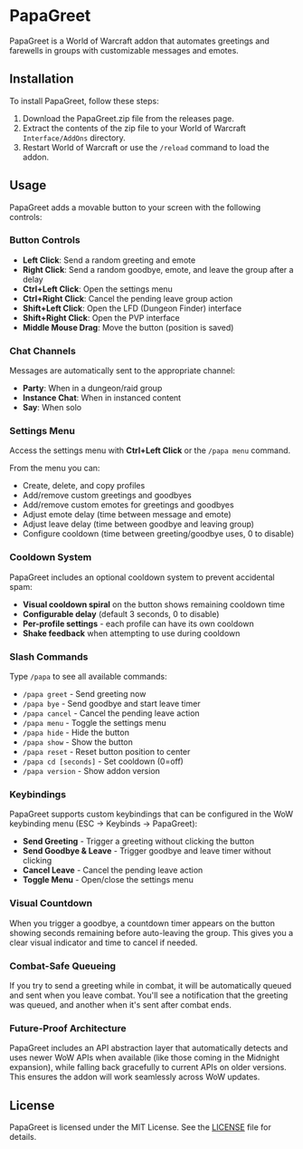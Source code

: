 # PapaGreet

PapaGreet is a World of Warcraft addon that automates greetings and farewells in groups with customizable messages and emotes.

## Installation

To install PapaGreet, follow these steps:

1. Download the PapaGreet.zip file from the releases page.
2. Extract the contents of the zip file to your World of Warcraft `Interface/AddOns` directory.
3. Restart World of Warcraft or use the `/reload` command to load the addon.

## Usage

PapaGreet adds a movable button to your screen with the following controls:

### Button Controls

- **Left Click**: Send a random greeting and emote
- **Right Click**: Send a random goodbye, emote, and leave the group after a delay
- **Ctrl+Left Click**: Open the settings menu
- **Ctrl+Right Click**: Cancel the pending leave group action
- **Shift+Left Click**: Open the LFD (Dungeon Finder) interface
- **Shift+Right Click**: Open the PVP interface
- **Middle Mouse Drag**: Move the button (position is saved)

### Chat Channels

Messages are automatically sent to the appropriate channel:
- **Party**: When in a dungeon/raid group
- **Instance Chat**: When in instanced content
- **Say**: When solo

### Settings Menu

Access the settings menu with **Ctrl+Left Click** or the `/papa menu` command.

From the menu you can:
- Create, delete, and copy profiles
- Add/remove custom greetings and goodbyes
- Add/remove custom emotes for greetings and goodbyes
- Adjust emote delay (time between message and emote)
- Adjust leave delay (time between goodbye and leaving group)
- Configure cooldown (time between greeting/goodbye uses, 0 to disable)

### Cooldown System

PapaGreet includes an optional cooldown system to prevent accidental spam:
- **Visual cooldown spiral** on the button shows remaining cooldown time
- **Configurable delay** (default 3 seconds, 0 to disable)
- **Per-profile settings** - each profile can have its own cooldown
- **Shake feedback** when attempting to use during cooldown

### Slash Commands

Type `/papa` to see all available commands:

- `/papa greet` - Send greeting now
- `/papa bye` - Send goodbye and start leave timer
- `/papa cancel` - Cancel the pending leave action
- `/papa menu` - Toggle the settings menu
- `/papa hide` - Hide the button
- `/papa show` - Show the button
- `/papa reset` - Reset button position to center
- `/papa cd [seconds]` - Set cooldown (0=off)
- `/papa version` - Show addon version

### Keybindings

PapaGreet supports custom keybindings that can be configured in the WoW keybinding menu (ESC → Keybinds → PapaGreet):

- **Send Greeting** - Trigger a greeting without clicking the button
- **Send Goodbye & Leave** - Trigger goodbye and leave timer without clicking
- **Cancel Leave** - Cancel the pending leave action
- **Toggle Menu** - Open/close the settings menu

### Visual Countdown

When you trigger a goodbye, a countdown timer appears on the button showing seconds remaining before auto-leaving the group. This gives you a clear visual indicator and time to cancel if needed.

### Combat-Safe Queueing

If you try to send a greeting while in combat, it will be automatically queued and sent when you leave combat. You'll see a notification that the greeting was queued, and another when it's sent after combat ends.

### Future-Proof Architecture

PapaGreet includes an API abstraction layer that automatically detects and uses newer WoW APIs when available (like those coming in the Midnight expansion), while falling back gracefully to current APIs on older versions. This ensures the addon will work seamlessly across WoW updates.

## License

PapaGreet is licensed under the MIT License. See the [LICENSE](LICENSE) file for details.

